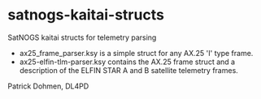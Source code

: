 # satnogs-kaitai-structs
SatNOGS kaitai structs for telemetry parsing

 - ax25_frame_parser.ksy is a simple struct for any AX.25 'I' type frame.
 - ax25-elfin-tlm-parser.ksy contains the AX.25 frame struct and a description
   of the ELFIN STAR A and B satellite telemetry frames.

Patrick Dohmen, DL4PD
